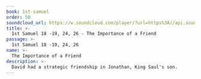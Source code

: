 ```yaml
---
book: 1st-samuel
order: 50
soundcloud_url: https://w.soundcloud.com/player/?url=https%3A//api.soundcloud.com/tracks/
title: >-
  1st Samuel 18 -19, 24, 26 - The Importance of a Friend
passage: >-
  1st Samuel 18 -19, 24, 26
name: >-
  The Importance of a Friend
description: >-
  David had a strategic friendship in Jonathan, King Saul's son.
---
```


